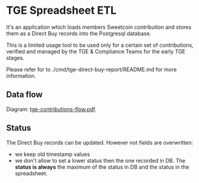 # TGE Spreadsheet ETL

It's an application which loads members Sweetcoin contribution and stores them as a Direct Buy records into the Postgresql database.

This is a limited usage tool to be used only for a certain set of contributions, verified and managed by the TGE & Compliance Teams for the early TGE stages.

Please refer for to ./cmd/tge-direct-buy-report/README.md for more information.


## Data flow

Diagram: [tge-contributions-flow.pdf](https://drive.google.com/file/d/16vjNoWsjhVuFHbiOhdsppq2toc82tpUA/view?usp=sharing).

## Status

The Direct Buy records can be updated. However not fields are overwritten:

+ we keep old timestamp values
+ we don't allow to set a lower status then the one recorded in DB. The **status is always** the maximum of the status in DB and the status in the spreadsheet.
